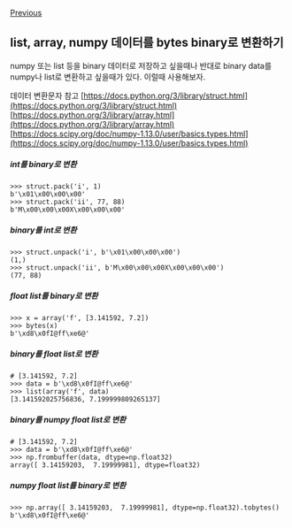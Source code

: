 [Previous](..)
## list, array, numpy 데이터를 bytes binary로 변환하기
numpy 또는 list 등을 binary 데이터로 저장하고 싶을때나 반대로 binary data를 numpy나 list로 변환하고 싶을때가 있다. 이럴때 사용해보자.

데이터 변환문자 참고
[https://docs.python.org/3/library/struct.html](https://docs.python.org/3/library/struct.html)
[https://docs.python.org/3/library/array.html](https://docs.python.org/3/library/array.html)
[https://docs.scipy.org/doc/numpy-1.13.0/user/basics.types.html](https://docs.scipy.org/doc/numpy-1.13.0/user/basics.types.html)

##### int를 binary로 변환
```
>>> struct.pack('i', 1)
b'\x01\x00\x00\x00'
>>> struct.pack('ii', 77, 88)
b'M\x00\x00\x00X\x00\x00\x00'
```

##### binary를 int로 변환
```
>>> struct.unpack('i', b'\x01\x00\x00\x00')
(1,)
>>> struct.unpack('ii', b'M\x00\x00\x00X\x00\x00\x00')
(77, 88)
```

##### float list를 binary로 변환
```
>>> x = array('f', [3.141592, 7.2])
>>> bytes(x)
b'\xd8\x0fI@ff\xe6@'
```

##### binary를 float list로 변환
```
# [3.141592, 7.2]
>>> data = b'\xd8\x0fI@ff\xe6@' 
>>> list(array('f', data)
[3.141592025756836, 7.199999809265137]
```

##### binary를 numpy float list로 변환
```
# [3.141592, 7.2]
>>> data = b'\xd8\x0fI@ff\xe6@'  
>>> np.frombuffer(data, dtype=np.float32)
array([ 3.14159203,  7.19999981], dtype=float32)
```


##### numpy float list를 binary로 변환
```
>>> np.array([ 3.14159203,  7.19999981], dtype=np.float32).tobytes()
b'\xd8\x0fI@ff\xe6@'
```

